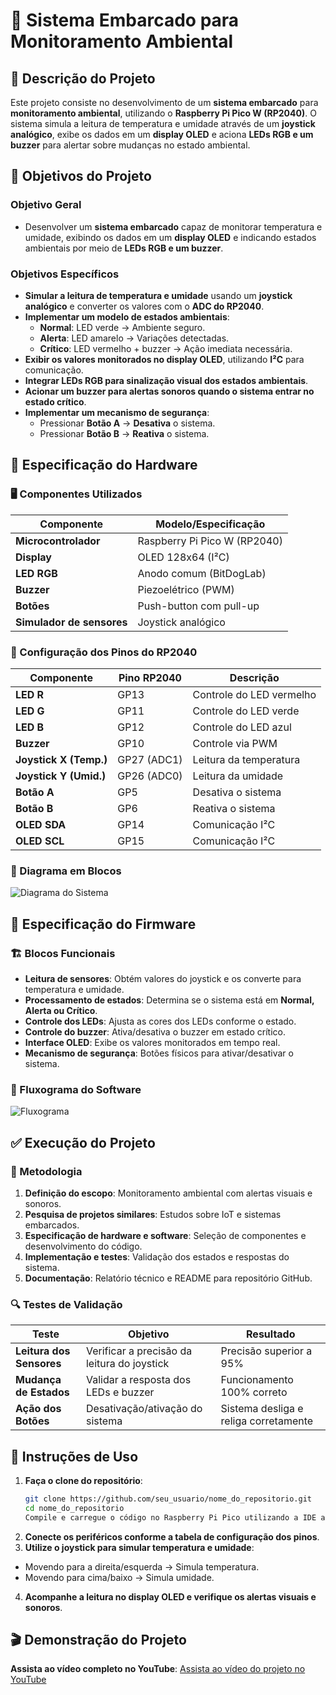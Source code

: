 # 🌱 Sistema Embarcado para Monitoramento Ambiental

## 📌 Descrição do Projeto
Este projeto consiste no desenvolvimento de um **sistema embarcado** para **monitoramento ambiental**, utilizando o **Raspberry Pi Pico W (RP2040)**. O sistema simula a leitura de temperatura e umidade através de um **joystick analógico**, exibe os dados em um **display OLED** e aciona **LEDs RGB e um buzzer** para alertar sobre mudanças no estado ambiental.

## 🎯 Objetivos do Projeto

### Objetivo Geral
- Desenvolver um **sistema embarcado** capaz de monitorar temperatura e umidade, exibindo os dados em um **display OLED** e indicando estados ambientais por meio de **LEDs RGB e um buzzer**.

### Objetivos Específicos
- **Simular a leitura de temperatura e umidade** usando um **joystick analógico** e converter os valores com o **ADC do RP2040**.
- **Implementar um modelo de estados ambientais**:
  - **Normal**: LED verde → Ambiente seguro.
  - **Alerta**: LED amarelo → Variações detectadas.
  - **Crítico**: LED vermelho + buzzer → Ação imediata necessária.
- **Exibir os valores monitorados no display OLED**, utilizando **I²C** para comunicação.
- **Integrar LEDs RGB para sinalização visual dos estados ambientais**.
- **Acionar um buzzer para alertas sonoros quando o sistema entrar no estado crítico**.
- **Implementar um mecanismo de segurança**:
  - Pressionar **Botão A** → **Desativa** o sistema.
  - Pressionar **Botão B** → **Reativa** o sistema.

## 🔧 Especificação do Hardware

### 🖥️ Componentes Utilizados
| **Componente**        | **Modelo/Especificação** |
|----------------------|----------------------|
| **Microcontrolador** | Raspberry Pi Pico W (RP2040) |
| **Display**         | OLED 128x64 (I²C) |
| **LED RGB**         | Anodo comum (BitDogLab) |
| **Buzzer**         | Piezoelétrico (PWM) |
| **Botões**         | Push-button com pull-up |
| **Simulador de sensores** | Joystick analógico |

### 📡 Configuração dos Pinos do RP2040
| **Componente** | **Pino RP2040** | **Descrição** |
|--------------|----------------|-------------|
| **LED R**   | GP13 | Controle do LED vermelho |
| **LED G**   | GP11 | Controle do LED verde |
| **LED B**   | GP12 | Controle do LED azul |
| **Buzzer**  | GP10 | Controle via PWM |
| **Joystick X (Temp.)** | GP27 (ADC1) | Leitura da temperatura |
| **Joystick Y (Umid.)** | GP26 (ADC0) | Leitura da umidade |
| **Botão A** | GP5 | Desativa o sistema |
| **Botão B** | GP6 | Reativa o sistema |
| **OLED SDA** | GP14 | Comunicação I²C |
| **OLED SCL** | GP15 | Comunicação I²C |

### 📜 Diagrama em Blocos
![Diagrama do Sistema](caminho_para_a_imagem_do_diagrama.png)

## 🔨 Especificação do Firmware

### 🏗️ Blocos Funcionais
- **Leitura de sensores**: Obtém valores do joystick e os converte para temperatura e umidade.
- **Processamento de estados**: Determina se o sistema está em **Normal, Alerta ou Crítico**.
- **Controle dos LEDs**: Ajusta as cores dos LEDs conforme o estado.
- **Controle do buzzer**: Ativa/desativa o buzzer em estado crítico.
- **Interface OLED**: Exibe os valores monitorados em tempo real.
- **Mecanismo de segurança**: Botões físicos para ativar/desativar o sistema.

### 📍 Fluxograma do Software
![Fluxograma](caminho_para_o_fluxograma.png)

## ✅ Execução do Projeto

### 📌 Metodologia
1. **Definição do escopo**: Monitoramento ambiental com alertas visuais e sonoros.
2. **Pesquisa de projetos similares**: Estudos sobre IoT e sistemas embarcados.
3. **Especificação de hardware e software**: Seleção de componentes e desenvolvimento do código.
4. **Implementação e testes**: Validação dos estados e respostas do sistema.
5. **Documentação**: Relatório técnico e README para repositório GitHub.

### 🔍 Testes de Validação
| **Teste**  | **Objetivo**  | **Resultado** |
|-----------|-------------|------------|
| **Leitura dos Sensores** | Verificar a precisão da leitura do joystick | Precisão superior a 95% |
| **Mudança de Estados** | Validar a resposta dos LEDs e buzzer | Funcionamento 100% correto |
| **Ação dos Botões** | Desativação/ativação do sistema | Sistema desliga e religa corretamente |

## 📌 Instruções de Uso
1. **Faça o clone do repositório**:
   ```bash
   git clone https://github.com/seu_usuario/nome_do_repositorio.git
   cd nome_do_repositorio
   Compile e carregue o código no Raspberry Pi Pico utilizando a IDE apropriada.
2. **Conecte os periféricos conforme a tabela de configuração dos pinos**.
3. **Utilize o joystick para simular temperatura e umidade**:
- Movendo para a direita/esquerda → Simula temperatura.
- Movendo para cima/baixo → Simula umidade.
4. **Acompanhe a leitura no display OLED e verifique os alertas visuais e sonoros**.
## 🎬 Demonstração do Projeto
**Assista ao vídeo completo no YouTube**:
[Assista ao vídeo do projeto no YouTube](https://youtu.be/pCoXMdYecGQ)
